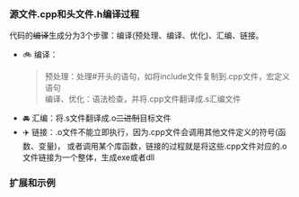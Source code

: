 ### 源文件.cpp和头文件.h编译过程
代码的~~编译~~生成分为3个步骤：编译(预处理、编译、优化)、汇编、链接。
- 🚲 编译：
  > 预处理：处理#开头的语句，如将include文件复制到.cpp文件，宏定义语句  
  > 编译、优化：语法检查，并将.cpp文件翻译成.s汇编文件  
- 🚘 汇编：将.s文件翻译成.o~~二进制~~目标文件
- ✈️ 链接：.o文件不能立即执行，因为.cpp文件会调用其他文件定义的符号(函数、变量)，
或者调用某个库函数，链接的过程就是将这些.cpp文件对应的.o文件链接为一个整体，生成exe或者dll
### 扩展和示例
